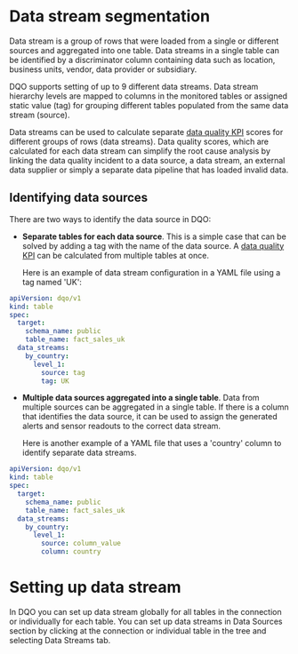 # Data stream segmentation

Data stream is a group of rows that were loaded from a single or different sources and aggregated into one table. Data
streams in a single table can be identified by a discriminator column containing data such as location, business units,
vendor, data provider or subsidiary.

DQO supports setting of up to 9 different data streams. Data stream hierarchy levels are mapped to columns in the
monitored tables or assigned static value (tag) for grouping different tables populated from the same data stream (source).

Data streams can be used to calculate separate [data quality KPI](../data-quality-kpis/data-quality-kpis.md) scores for 
different groups of rows (data streams). Data quality scores, which are calculated for each data stream can simplify the
root cause analysis by linking the data quality incident to a data source, a data stream, an external data supplier or simply a separate data pipeline 
that has loaded invalid data.

## Identifying data sources

There are two ways to identify the data source in DQO:

- **Separate tables for each data source**. This is a simple case that can be solved by adding a tag with the name 
of the data source. A [data quality KPI](../data-quality-kpis/data-quality-kpis.md) can be calculated from multiple 
tables at once.

    Here is an example of data stream configuration in a YAML file using a tag named 'UK':

``` yaml hl_lines="7-11"
apiVersion: dqo/v1
kind: table
spec:
  target:
    schema_name: public
    table_name: fact_sales_uk
  data_streams:
    by_country:
      level_1:
        source: tag
        tag: UK
```

- **Multiple data sources aggregated into a single table**. Data from multiple sources can be aggregated in a single 
table. If there is a column that identifies the data source, it can be used to assign the generated alerts and sensor 
readouts to the correct data stream. 

    Here is another example of a YAML file that uses a 'country' column to identify separate data streams.

``` yaml  hl_lines="7-11"
apiVersion: dqo/v1
kind: table
spec:
  target:
    schema_name: public
    table_name: fact_sales_uk
  data_streams:
    by_country:
      level_1:
        source: column_value
        column: country
```

# Setting up data stream 

In DQO you can set up data stream globally for all tables in the connection or individually for each table.
You can set up data streams in Data Sources section by clicking at the connection or individual table in the tree and 
selecting Data Streams tab. 


